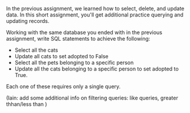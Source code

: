 [//]: <> (name: Follow Up: Practice Queries and Updates )
[//]: <> (author: Iain Duncan)
[//]: <> (type: content)
[//]: <> (time: 30)

In the previous assignment, we learned how to select, delete, and update data. In this short assignment, you'll get additional practice querying and updating records. 

Working with the same database you ended with in the previous assignment, write SQL statements to achieve the following: 

*   Select all the cats
*   Update all cats to set adopted to False
*   Select all the pets belonging to a specific person
*   Update all the cats belonging to a specific person to set adopted to True.

Each one of these requires only a single query.

(Iain: add some additional info on filtering queries: like queries, greater thhan/less than )